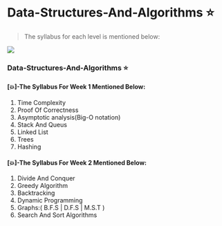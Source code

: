 # Data-Structures-And-Algorithms :star:
> The syllabus for each level is mentioned below:

![](http://inside.mines.edu/UserFiles/Image/ComputerScience/CS%20PDFs/algorithms.png)

### Data-Structures-And-Algorithms  :star:
#### [:collision:]-The Syllabus For Week 1 Mentioned Below:

1) Time Complexity
2) Proof Of Correctness
3) Asymptotic analysis(Big-O notation)
4) Stack And Queus
5) Linked List
6) Trees
7) Hashing

#### [:collision:]-The Syllabus For Week 2 Mentioned Below:

1) Divide And Conquer
2) Greedy Algorithm
3) Backtracking
4) Dynamic Programming
5) Graphs:( B.F.S | D.F.S | M.S.T )
6) Search And Sort Algorithms
